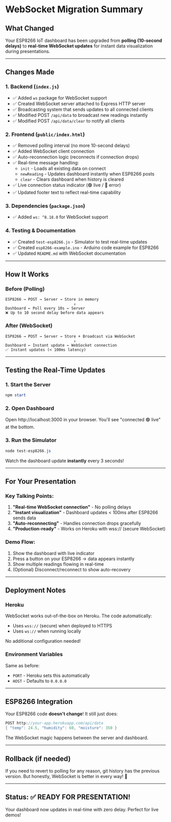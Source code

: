 # WebSocket Migration Summary

## What Changed

Your ESP8266 IoT dashboard has been upgraded from **polling (10-second delays)** to **real-time WebSocket updates** for instant data visualization during presentations.

---

## Changes Made

### 1. **Backend (`index.js`)**
- ✅ Added `ws` package for WebSocket support
- ✅ Created WebSocket server attached to Express HTTP server
- ✅ Broadcasting system that sends updates to all connected clients
- ✅ Modified POST `/api/data` to broadcast new readings instantly
- ✅ Modified POST `/api/data/clear` to notify all clients

### 2. **Frontend (`public/index.html`)**
- ✅ Removed polling interval (no more 10-second delays)
- ✅ Added WebSocket client connection
- ✅ Auto-reconnection logic (reconnects if connection drops)
- ✅ Real-time message handling:
  - `init` - Loads all existing data on connect
  - `newReading` - Updates dashboard instantly when ESP8266 posts
  - `clear` - Clears dashboard when history is cleared
- ✅ Live connection status indicator (🟢 live / 🔴 error)
- ✅ Updated footer text to reflect real-time capability

### 3. **Dependencies (`package.json`)**
- ✅ Added `ws: ^8.18.0` for WebSocket support

### 4. **Testing & Documentation**
- ✅ Created `test-esp8266.js` - Simulator to test real-time updates
- ✅ Created `esp8266-example.ino` - Arduino code example for ESP8266
- ✅ Updated `README.md` with WebSocket documentation

---

## How It Works

### Before (Polling)
```
ESP8266 → POST → Server → Store in memory
                              ↓
Dashboard ← Poll every 10s ← Server
❌ Up to 10 second delay before data appears
```

### After (WebSocket)
```
ESP8266 → POST → Server → Store + Broadcast via WebSocket
                              ↓
Dashboard ← Instant update ← WebSocket connection
✅ Instant updates (< 100ms latency)
```

---

## Testing the Real-Time Updates

### 1. Start the Server
```powershell
npm start
```

### 2. Open Dashboard
Open http://localhost:3000 in your browser.
You'll see "connected 🟢 live" at the bottom.

### 3. Run the Simulator
```powershell
node test-esp8266.js
```

Watch the dashboard update **instantly** every 3 seconds!

---

## For Your Presentation

### Key Talking Points:
1. **"Real-time WebSocket connection"** - No polling delays
2. **"Instant visualization"** - Dashboard updates < 100ms after ESP8266 sends data
3. **"Auto-reconnecting"** - Handles connection drops gracefully
4. **"Production-ready"** - Works on Heroku with wss:// (secure WebSocket)

### Demo Flow:
1. Show the dashboard with live indicator
2. Press a button on your ESP8266 → data appears instantly
3. Show multiple readings flowing in real-time
4. (Optional) Disconnect/reconnect to show auto-recovery

---

## Deployment Notes

### Heroku
WebSocket works out-of-the-box on Heroku. The code automatically:
- Uses `wss://` (secure) when deployed to HTTPS
- Uses `ws://` when running locally

No additional configuration needed!

### Environment Variables
Same as before:
- `PORT` - Heroku sets this automatically
- `HOST` - Defaults to `0.0.0.0`

---

## ESP8266 Integration

Your ESP8266 code **doesn't change**! It still just does:
```cpp
POST http://your-app.herokuapp.com/api/data
{ "temp": 24.5, "humidity": 60, "moisture": 350 }
```

The WebSocket magic happens between the server and dashboard.

---

## Rollback (if needed)

If you need to revert to polling for any reason, git history has the previous version. But honestly, WebSocket is better in every way! 🚀

---

## Status: ✅ READY FOR PRESENTATION!

Your dashboard now updates in real-time with zero delay. Perfect for live demos!
